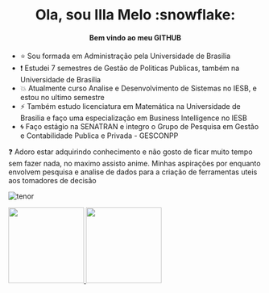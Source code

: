 <h1 align="center">Ola, sou Illa Melo :snowflake: </h1>
<h4 align="center">Bem vindo ao meu GITHUB</h4>

- :star: Sou formada em Administração pela Universidade de Brasilia
- :exclamation: Estudei 7 semestres de Gestão de Politicas Publicas, também na Universidade de Brasilia
- :boom: Atualmente curso Analise e Desenvolvimento de Sistemas no IESB, e estou no ultimo semestre
- :zap: Também estudo licenciatura em Matemática na Universidade de Brasilia e faço uma especialização em Business Intelligence no IESB
- :cyclone: Faço estágio na SENATRAN e integro o Grupo de Pesquisa em Gestão e Contabilidade Publica e Privada - GESCONPP


:question: Adoro estar adquirindo conhecimento e não gosto de ficar muito tempo sem fazer nada, no maximo assisto anime. Minhas aspirações por enquanto envolvem pesquisa e analise de dados para a criação de ferramentas uteis aos tomadores de decisão  

 ![tenor](https://user-images.githubusercontent.com/70285265/170130543-9cf3238a-bb5d-4ce1-b4d3-ac3a59d42016.gif) 
 

  
  <div>
  <a href="https://github.com/illamelo">
  <img height="150em" src="https://github-readme-stats.vercel.app/api?username=illamelo&show_icons=true&theme=radical&include_all_commits=true&count_private=true"/>
  <img height="150em" src="https://github-readme-stats.vercel.app/api/top-langs/?username=illamelo&layout=compact&langs_count=7&theme=radical"/>
</div>

